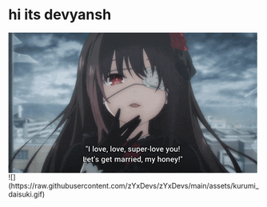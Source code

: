 # hi its devyansh
<img align="center" src="https://raw.githubusercontent.com/zYxDevs/zYxDevs/main/assets/kurumi_daisuki.gif">
<span align="center">
![](https://raw.githubusercontent.com/zYxDevs/zYxDevs/main/assets/kurumi_daisuki.gif)
</span>
